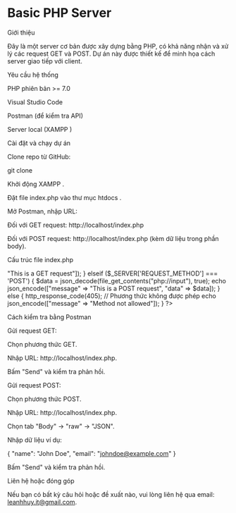
# Basic PHP Server

Giới thiệu

Đây là một server cơ bản được xây dựng bằng PHP, có khả năng nhận và xử lý các request GET và POST. Dự án này được thiết kế để minh họa cách server giao tiếp với client.

Yêu cầu hệ thống

PHP phiên bản >= 7.0

Visual Studio Code

Postman (để kiểm tra API)

Server local (XAMPP )

Cài đặt và chạy dự án

Clone repo từ GitHub:

git clone <link-repo>

Khởi động XAMPP .

Đặt file index.php vào thư mục htdocs .

Mở Postman, nhập URL:

Đối với GET request: http://localhost/index.php

Đối với POST request: http://localhost/index.php (kèm dữ liệu trong phần body).

Cấu trúc file index.php

<?php
header("Access-Control-Allow-Origin: *"); // Cho phép truy cập từ mọi nguồn
header("Content-Type: application/json; charset=UTF-8");

if ($_SERVER['REQUEST_METHOD'] === 'GET') {
    echo json_encode(["message" => "This is a GET request"]);
} elseif ($_SERVER['REQUEST_METHOD'] === 'POST') {
    $data = json_decode(file_get_contents("php://input"), true);
    echo json_encode(["message" => "This is a POST request", "data" => $data]);
} else {
    http_response_code(405); // Phương thức không được phép
    echo json_encode(["message" => "Method not allowed"]);
}
?>

Cách kiểm tra bằng Postman

Gửi request GET:

Chọn phương thức GET.

Nhập URL: http://localhost/index.php.

Bấm "Send" và kiểm tra phản hồi.

Gửi request POST:

Chọn phương thức POST.

Nhập URL: http://localhost/index.php.

Chọn tab "Body" -> "raw" -> "JSON".

Nhập dữ liệu ví dụ:

{
    "name": "John Doe",
    "email": "johndoe@example.com"
}

Bấm "Send" và kiểm tra phản hồi.

Liên hệ hoặc đóng góp

Nếu bạn có bất kỳ câu hỏi hoặc đề xuất nào, vui lòng liên hệ qua email: leanhhuy.it@gmail.com.
